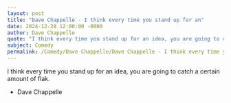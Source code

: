 ```yaml
---
layout: post
title: "Dave Chappelle - I think every time you stand up for an"
date: 2024-12-28 12:00:00 -0000
author: Dave Chappelle
quote: "I think every time you stand up for an idea, you are going to catch a certain amount of flak."
subject: Comedy
permalink: /Comedy/Dave Chappelle/Dave Chappelle - I think every time you stand up for an
---
```


I think every time you stand up for an idea, you are going to catch a certain amount of flak.

- Dave Chappelle
